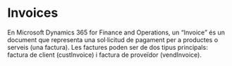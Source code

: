 # Invoices
En Microsoft Dynamics 365 for Finance and Operations, un “Invoice” és un document que representa una sol·licitud de 
pagament per a productes o serveis (una factura). Les factures poden ser de dos tipus principals: factura de client 
(custInvoice) i factura de proveïdor (vendInvoice).

